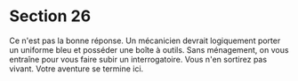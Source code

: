 # Section 26

Ce n'est pas la bonne réponse. Un mécanicien devrait
logiquement porter  un uniforme bleu et posséder une boîte à
outils. Sans ménagement, on vous entraîne pour vous faire subir
un interrogatoire. Vous n'en sortirez pas vivant. Votre aventure
se termine ici.